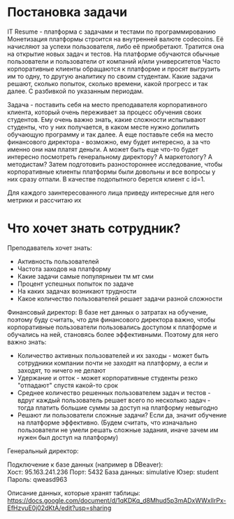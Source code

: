 # Постановка задачи

IT Resume - платформа с задачами и тестами по программированию
Монетизация платформы строится на внутренней валюте codecoins. Её начисляют за успехи пользователя, либо её приобретают. Тратится она на открытие новых задач и тестов.
На платформе обучаются обычные пользователи и пользователи от компаний и/или университетов
Часто корпоративные клиенты обращаются к платформе и просят выгрузить им то одну, то другую аналитику по своим студентам. Какие задачи решают, сколько попыток, сколько времени, какой прогресс и так далее. С разбивкой по указанным периодам.

Задача - поставить себя на место преподавателя корпоративного клиента, который очень переживает за процесс обучения своих студентов. Ему очень важно знать, какие сложности испытывают студенты, что у них получается, в каком месте нужно допилить обучающую программу и так далее. А еще поставьте себя на место финансового директора - возможно, ему будет интересно, а за что именно они нам платят деньги. А может быть еще что-то будет интересно посмотреть генеральному директору? А маркетологу? А методистам?
Затем подготовить разностороннее исследование, чтобы корпоративные клиенты платформы были довольны и все вопросы у них сразу отпали. В качестве подопытного берется клиент с id=1.

Для каждого заинтересованного лица приведу интересные для него метрики и рассчитаю их

# Что хочет знать сотрудник?

Преподаватель хочет знать:
* Активность пользователей
* Частота заходов на платформу
* Какие задачи самые популярныеи тм мт сми
* Процент успешных попыток по задаче
* На каких задачах возникают трудности
* Какое количество пользователей решает задачи разной сложности

Финансовый директор:
В базе нет данных о затратах на обучение, поэтому буду считать, что для финансового директора важно, чтобы корпоративные пользователи пользовались доступом к платформе и обучались на ней, становясь более эффективными.
Поэтому для него важно знать:
* Количество активных пользователей и их заходы - может быть сотрудники компании почти не заходят на платформу, а если и заходят, то ничего не делают
* Удержание и отток - может корпоративные студенты резко "отпадают" спустя какой-то срок
* Среднее количество решенных пользователем задач и тестов - вдруг каждый пользователь решает всего по несколько задач - тогда платить большие суммы за доступ на платформу невыгодно
* Решают ли пользователи сложные задачи? Если да, значит обучение на платформе эффективно. (Будем считать, что изначально пользователи не умели решать сложные задания, иначе зачем им нужен был доступ на платформу)

Генеральный директор:






Подключение к базе данных (например в DBeaver):  
Хост: 95.163.241.236
Порт: 5432
База данных: simulative
Юзер: student
Пароль: qweasd963

Описание данных, которые хранят таблицы:
https://docs.google.com/document/d/1qKDKq_d8Mhud5p3mADxWWxlIrPx-EfHzvuE0j02dKtA/edit?usp=sharing